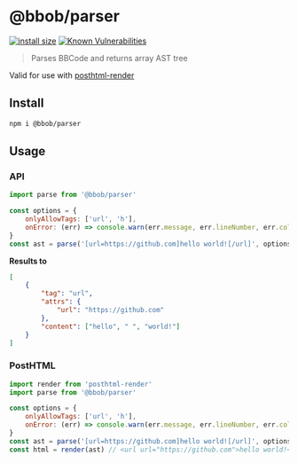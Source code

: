 # @bbob/parser
[![install size](https://packagephobia.now.sh/badge?p=@bbob/parser)](https://packagephobia.now.sh/result?p=@bbob/parser) [![Known Vulnerabilities](https://snyk.io/test/github/JiLiZART/bbob/badge.svg?targetFile=packages%2Fbbob-parser%2Fpackage.json)](https://snyk.io/test/github/JiLiZART/bbob?targetFile=packages%2Fbbob-parser%2Fpackage.json)

> Parses BBCode and returns array AST tree 

Valid for use with [posthtml-render](https://github.com/posthtml/posthtml-render)

## Install

```bash
npm i @bbob/parser
```

## Usage

### API

```js
import parse from '@bbob/parser'

const options = {
    onlyAllowTags: ['url', 'h'],
    onError: (err) => console.warn(err.message, err.lineNumber, err.columnNumber)
}
const ast = parse('[url=https://github.com]hello world![/url]', options)
```

**Results to** 

```json
[
    {
        "tag": "url",
        "attrs": {
            "url": "https://github.com"
        },
        "content": ["hello", " ", "world!"]
    }
]
```

### PostHTML

```js
import render from 'posthtml-render'
import parse from '@bbob/parser'

const options = {
    onlyAllowTags: ['url', 'h'],
    onError: (err) => console.warn(err.message, err.lineNumber, err.columnNumber)
}
const ast = parse('[url=https://github.com]hello world![/url]', options)
const html = render(ast) // <url url="https://github.com">hello world!</url>
```
